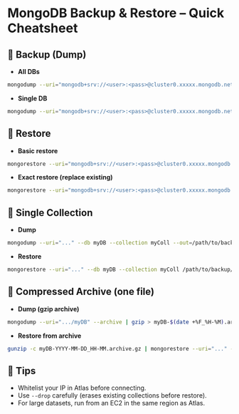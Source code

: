 # MongoDB Backup & Restore – Quick Cheatsheet

## 🔹 Backup (Dump)
- **All DBs**
```bash
mongodump --uri="mongodb+srv://<user>:<pass>@cluster0.xxxxx.mongodb.net/" --out=/path/to/backup
```

- **Single DB**
```bash
mongodump --uri="mongodb+srv://<user>:<pass>@cluster0.xxxxx.mongodb.net/myDB" --out=/path/to/backup
```

## 🔹 Restore
- **Basic restore**
```bash
mongorestore --uri="mongodb+srv://<user>:<pass>@cluster0.xxxxx.mongodb.net" /path/to/backup
```

- **Exact restore (replace existing)**
```bash
mongorestore --uri="mongodb+srv://<user>:<pass>@cluster0.xxxxx.mongodb.net" --drop /path/to/backup
```

## 🔹 Single Collection
- **Dump**
```bash
mongodump --uri="..." --db myDB --collection myColl --out=/path/to/backup
```

- **Restore**
```bash
mongorestore --uri="..." --db myDB --collection myColl /path/to/backup/myDB/myColl.bson --drop
```

## 🔹 Compressed Archive (one file)
- **Dump (gzip archive)**
```bash
mongodump --uri=".../myDB" --archive | gzip > myDB-$(date +%F_%H-%M).archive.gz
```

- **Restore from archive**
```bash
gunzip -c myDB-YYYY-MM-DD_HH-MM.archive.gz | mongorestore --uri="..." --archive --drop
```

## 🔹 Tips
- Whitelist your IP in Atlas before connecting.  
- Use `--drop` carefully (erases existing collections before restore).  
- For large datasets, run from an EC2 in the same region as Atlas.  
